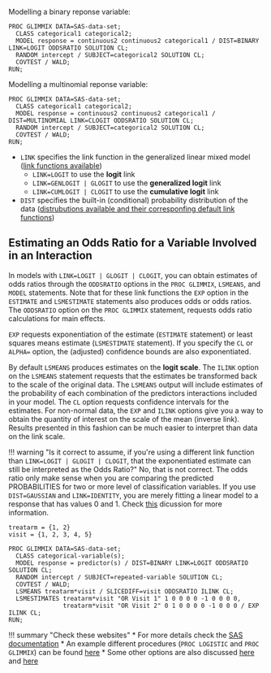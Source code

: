 Modelling a binary reponse variable:

```
PROC GLIMMIX DATA=SAS-data-set;
  CLASS categorical1 categorical2;
  MODEL response = continuous2 continuous2 categorical1 / DIST=BINARY LINK=LOGIT ODDSRATIO SOLUTION CL;
  RANDOM intercept / SUBJECT=categorical2 SOLUTION CL;
  COVTEST / WALD;
RUN;
```

Modelling a multinomial reponse variable:

```
PROC GLIMMIX DATA=SAS-data-set;
  CLASS categorical1 categorical2;
  MODEL response = continuous2 continuous2 categorical1 / DIST=MULTINOMIAL LINK=CLOGIT ODDSRATIO SOLUTION CL;
  RANDOM intercept / SUBJECT=categorical2 SOLUTION CL;
  COVTEST / WALD;
RUN;
```

* `LINK` specifies the link function in the generalized linear mixed model ([link functions available](http://documentation.sas.com/?docsetId=statug&docsetVersion=14.2&docsetTarget=statug_glimmix_syntax17.htm&locale=es#statug.glimmix.gmxlinktable))
    * `LINK=LOGIT` to use the **logit** link
    * `LINK=GENLOGIT | GLOGIT` to use the **generalized logit** link
    * `LINK=CUMLOGIT | CLOGIT` to use the **cumulative logit** link
* `DIST` specifies the built-in (conditional) probability distribution of the data ([distrubutions available and their corresponfing default link functions](http://documentation.sas.com/?docsetId=statug&docsetTarget=statug_glimmix_syntax17.htm&docsetVersion=14.2&locale=es#statug.glimmix.gmxdisttable))

## Estimating an Odds Ratio for a Variable Involved in an Interaction

In models with `LINK=LOGIT | GLOGIT | CLOGIT`, you can obtain estimates of odds ratios through the `ODDSRATIO` options in the `PROC GLIMMIX`, `LSMEANS`, and `MODEL` statements. Note that for these link functions the `EXP` option in the `ESTIMATE` and `LSMESTIMATE` statements also produces odds or odds ratios. The `ODDSRATIO` option on the `PROC GLIMMIX` statement, requests odds ratio calculations for main effects. 

`EXP` requests exponentiation of the estimate (`ESTIMATE` statement) or least squares means estimate (`LSMESTIMATE` statement). If you specify the `CL` or `ALPHA=` option, the (adjusted) confidence bounds are also exponentiated.

By default `LSMEANS` produces estimates on the **logit scale**. The `ILINK` option on the `LSMEANS` statement requests that the estimates be transformed back to the scale of the original data. The `LSMEANS` output will include estimates of the probability of each combination of the predictors interactions included in your model. The `CL` option requests confidence intervals for the estimates. For non-normal data, the `EXP` and `ILINK` options give you a way to obtain the quantity of interest on the scale of the mean (inverse link). Results presented in this fashion can be much easier to interpret than data on the link scale. 

!!! warning "Is it correct to assume, if you're using a different link function than `LINK=LOGIT | GLOGIT | CLOGIT`, that the exponentiated estimate can still be interpreted as the Odds Ratio?"
    No, that is not correct. The odds ratio only make sense when you are comparing the predicted PROBABILITIES for two or more level of classification variables. If you use `DIST=GAUSSIAN` and `LINK=IDENTITY`, you are merely fitting a linear model to a response that has values 0 and 1. 
    Check [this](https://communities.sas.com/t5/SAS-Statistical-Procedures/Odds-Ratio-Calculation-for-a-link-different-than-LOGIT-CLOGIT/m-p/370446#M19424) dicussion for more information.

```
treatarm = {1, 2}
visit = {1, 2, 3, 4, 5}

PROC GLIMMIX DATA=SAS-data-set;
  CLASS categorical-variable(s);
  MODEL response = predictor(s) / DIST=BINARY LINK=LOGIT ODDSRATIO SOLUTION CL;
  RANDOM intercept / SUBJECT=repeated-variable SOLUTION CL;
  COVTEST / WALD;
  LSMEANS treatarm*visit / SLICEDIFF=visit ODDSRATIO ILINK CL;
  LSMESTIMATES treatarm*visit "OR Visit 1" 1 0 0 0 0 -1 0 0 0 0,
               treatarm*visit "OR Visit 2" 0 1 0 0 0 0 -1 0 0 0 / EXP ILINK CL;
RUN;
```

!!! summary "Check these websites"
    * For more details check the [SAS documentation](http://documentation.sas.com/?docsetId=statug&docsetTarget=statug_glimmix_details49.htm&docsetVersion=14.2&locale=es)
    * An example different procedures (`PROC LOGISTIC` and `PROC GLIMMIX`) can be found [here](http://support.sas.com/kb/24/455.html)
    * Some other options are also discussed [here](http://support.sas.com/resources/papers/proceedings11/216-2011.pdf) and [here](https://support.sas.com/resources/papers/proceedings11/351-2011.pdf)
